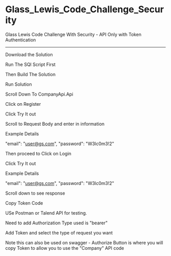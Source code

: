 # Glass_Lewis_Code_Challenge_Security
Glass Lewis Code Challenge With Security - API Only with Token Authentication
************************************************
Download the Solution

Run The SQl Script First

Then Build The Solution

Run Solution

Scroll Down To CompanyApi.Api

Click on Register 

Click Try It out

Scroll to Request Body and enter in information

Example Details

  "email": "user@gs.com",
  "password": "W3lc0m3!2"

Then proceed to Click on Login

Click Try It out

Example Details

  "email": "user@gs.com",
  "password": "W3lc0m3!2"

Scroll down to see response

Copy Token Code

USe Postman or Talend API for testing.

Need to add Authorization	Type used is "bearer"

Add Token and select the type of request you want

Note this can also be used on swagger - Authorize Button is where you will copy Token to allow you to use the "Company" API code
